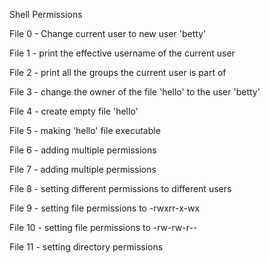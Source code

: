 Shell Permissions

File 0 - Change current user to new user 'betty'

File 1 - print the effective username of the current user

File 2 - print all the groups the current user is part of

File 3 - change the owner of the file 'hello' to the user 'betty'

File 4 - create empty file 'hello'

File 5 - making 'hello' file executable

File 6 - adding multiple permissions

File 7 - adding multiple permissions

File 8 - setting different permissions to different users

File 9 - setting file permissions to -rwxrr-x-wx

File 10 - setting file permissions to -rw-rw-r--

File 11 - setting directory permissions














